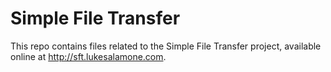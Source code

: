 # Simple File Transfer
This repo contains files related to the Simple File Transfer project, available online at http://sft.lukesalamone.com.
